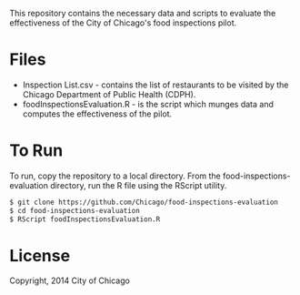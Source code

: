 This repository contains the necessary data and scripts to evaluate the effectiveness of the City of Chicago's food inspections pilot.

# Files
+ Inspection List.csv - contains the list of restaurants to be visited by the Chicago Department of Public Health (CDPH).
+ foodInspectionsEvaluation.R - is the script which munges data and computes the effectiveness of the pilot.

# To Run
To run, copy the repository to a local directory. From the food-inspections-evaluation directory, run the R file using the RScript utility.

```bash
$ git clone https://github.com/Chicago/food-inspections-evaluation
$ cd food-inspections-evaluation
$ RScript foodInspectionsEvaluation.R
```

# License
Copyright, 2014 City of Chicago
